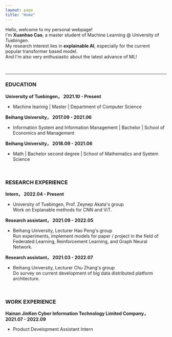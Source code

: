 ```yaml
---
layout: page
title: "Home"
---
```


Hello, welcome to my personal webpage!  
I'm **Xuanhao Cao**, a master student of Machine Learning @ University of Tuebingen.  
My research interest lies in **explainable AI**, especially for the current popular transformer based model.  
And I'm also very enthusiastic about the latest advance of ML!  

<br/>
<hr/>

### **EDUCATION**
**University of Tuebingen，      2021.10 - Present** <br/>
* Machine learinig | Master | Department of Computer Science

**Beihang University，      2017.09 - 2021.06** <br/>
* Information System and Information Management | Bachelor | School of Economics and Management 

**Beihang University，      2018.09 - 2021.06** <br/>
* Math | Bachelor second degree | School of Mathematics and Syetem Science  

<br/>

### **RESEARCH EXPERIENCE**
**Intern，    2022.04 - Present**
* University of Tuebingen, Prof. Zeynep Akata's group  <br/>
Work on Explanable methods for CNN and ViT.

**Research assistant，    2021.09 - 2022.05**
* Beihang University, Lecturer Hao Peng's group <br/>
Run experiments, implement models for paper / project in the field of Federated Learning, Reinforcement Learning, and Graph Neural Network.

**Research assistant，     2021.03 - 2022.07**
* Beihang University, Lecturer Chu Zhang's group <br/>
Do survey on current development of big data distributed platform architecture.

<br/>

### **WORK EXPERIENCE**
**Hainan JinKen Cyber Information Technology Limited Company，       2021.07 - 2022.09** <br/>
* Product Development Assistant Intern



